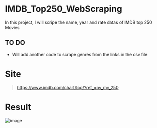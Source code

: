 # IMDB_Top250_WebScraping
In this project, I will scripe the name, year and rate datas of IMDB top 250 Movies
## TO DO
* Will add another code to scrape genres from the links in the csv file
# Site
> https://www.imdb.com/chart/top/?ref_=nv_mv_250
# Result
![image](https://user-images.githubusercontent.com/97388983/182388828-2b2f999f-8439-4b3d-9c02-2e1410e2f842.png)
